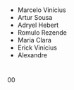 #
- Marcelo Vinícius 
- Artur Sousa
- Adryel Hebert
- Romulo Rezende
- Maria Clara
- Erick Vinícius
- Alexandre 
#
00
